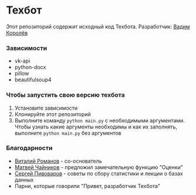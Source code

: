 # Техбот
Этот репозиторий содержит исходный код Техбота. Разработчик: [Вадим Королёв](https://vk.com/id573209907)
### Зависимости
- vk-api
- python-docx
- pillow
- beautifulsoup4
### Чтобы запустить свою версию техбота
1. Установите зависимости
2. Клонируйте этот репозиторий
3. Выполните команду `python main.py` с необходимыми аргументами. Чтобы узнать какие аргументы необходимы и как их заполнять, выполните `python main.py` без аргументов
### Благодарности
- [Виталий Романов](https://vk.com/id240088163) - со-основатель
- [Матвей Чайников](https://vk.com/id357719032) - предложил замечательную функцию "Оценки"
- [Сергей Пивоваров](https://vk.com/id110563094) - советы по сбору статистики и лекции о базах данных
- Парни, которые говорили "Привет, разработчик Техбота"
